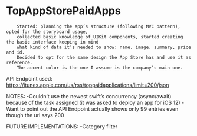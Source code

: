 # TopAppStorePaidApps

        Started: planning the app’s structure (following MVC pattern), opted for the storyboard usage, 
        collected basic knowledge of UIKit components, started creating the basic interface keeping in mind
        what kind of data it’s needed to show: name, image, summary, price and id.
        Decided to opt for the same design the App Store has and use it as reference.
        The accent color is the one I assume is the company’s main one.


API Endpoint used:
https://itunes.apple.com/us/rss/toppaidapplications/limit=200/json

NOTES:
-Couldn’t use the newest swift’s concurrency (async/await) because of the task assigned (it was asked to deploy an app for iOS 12)
-Want to point out the API Endpoint actually shows only 99 entries even though the url says 200

FUTURE IMPLEMENTATIONS:
-Category filter
